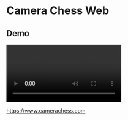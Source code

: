 # Camera Chess Web

## Demo
<video src="https://www.youtube.com/watch?v=AAs4EX372bc"></video>

https://www.camerachess.com